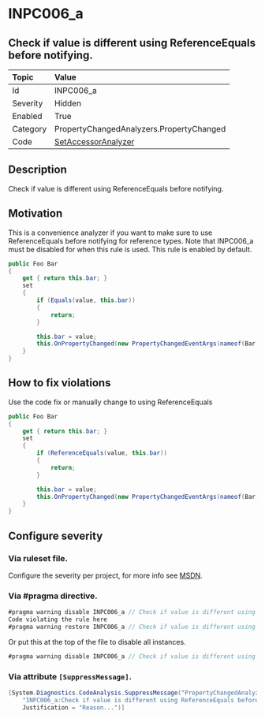 # INPC006_a
## Check if value is different using ReferenceEquals before notifying.

| Topic    | Value
| :--      | :--
| Id       | INPC006_a
| Severity | Hidden
| Enabled  | True
| Category | PropertyChangedAnalyzers.PropertyChanged
| Code     | [SetAccessorAnalyzer](https://github.com/DotNetAnalyzers/PropertyChangedAnalyzers/blob/master/PropertyChangedAnalyzers/Analyzers/SetAccessorAnalyzer.cs)

## Description

Check if value is different using ReferenceEquals before notifying.

## Motivation

This is a convenience analyzer if you want to make sure to use ReferenceEquals before notifying for reference types.
Note that INPC006_a must be disabled for when this rule is used.
This rule is enabled by default.

```c#
public Foo Bar
{
    get { return this.bar; }
    set
    {
        if (Equals(value, this.bar))
        {
            return;
        }

        this.bar = value;
        this.OnPropertyChanged(new PropertyChangedEventArgs(nameof(Bar)));
    }
}
```

## How to fix violations

Use the code fix or manually change to using ReferenceEquals

```c#
public Foo Bar
{
    get { return this.bar; }
    set
    {
        if (ReferenceEquals(value, this.bar))
        {
            return;
        }

        this.bar = value;
        this.OnPropertyChanged(new PropertyChangedEventArgs(nameof(Bar)));
    }
}
```

<!-- start generated config severity -->
## Configure severity

### Via ruleset file.

Configure the severity per project, for more info see [MSDN](https://msdn.microsoft.com/en-us/library/dd264949.aspx).

### Via #pragma directive.
```C#
#pragma warning disable INPC006_a // Check if value is different using ReferenceEquals before notifying.
Code violating the rule here
#pragma warning restore INPC006_a // Check if value is different using ReferenceEquals before notifying.
```

Or put this at the top of the file to disable all instances.
```C#
#pragma warning disable INPC006_a // Check if value is different using ReferenceEquals before notifying.
```

### Via attribute `[SuppressMessage]`.

```C#
[System.Diagnostics.CodeAnalysis.SuppressMessage("PropertyChangedAnalyzers.PropertyChanged", 
    "INPC006_a:Check if value is different using ReferenceEquals before notifying.", 
    Justification = "Reason...")]
```
<!-- end generated config severity -->